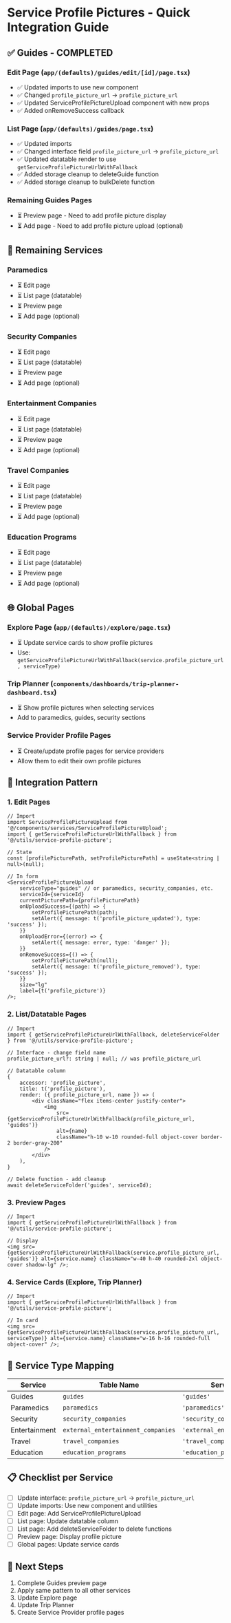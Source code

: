 # Service Profile Pictures - Quick Integration Guide

## ✅ Guides - COMPLETED

### Edit Page (`app/(defaults)/guides/edit/[id]/page.tsx`)

- ✅ Updated imports to use new component
- ✅ Changed `profile_picture_url` → `profile_picture_url`
- ✅ Updated ServiceProfilePictureUpload component with new props
- ✅ Added onRemoveSuccess callback

### List Page (`app/(defaults)/guides/page.tsx`)

- ✅ Updated imports
- ✅ Changed interface field `profile_picture_url` → `profile_picture_url`
- ✅ Updated datatable render to use `getServiceProfilePictureUrlWithFallback`
- ✅ Added storage cleanup to deleteGuide function
- ✅ Added storage cleanup to bulkDelete function

### Remaining Guides Pages

- ⏳ Preview page - Need to add profile picture display
- ⏳ Add page - Need to add profile picture upload (optional)

## 🔄 Remaining Services

### Paramedics

- ⏳ Edit page
- ⏳ List page (datatable)
- ⏳ Preview page
- ⏳ Add page (optional)

### Security Companies

- ⏳ Edit page
- ⏳ List page (datatable)
- ⏳ Preview page
- ⏳ Add page (optional)

### Entertainment Companies

- ⏳ Edit page
- ⏳ List page (datatable)
- ⏳ Preview page
- ⏳ Add page (optional)

### Travel Companies

- ⏳ Edit page
- ⏳ List page (datatable)
- ⏳ Preview page
- ⏳ Add page (optional)

### Education Programs

- ⏳ Edit page
- ⏳ List page (datatable)
- ⏳ Preview page
- ⏳ Add page (optional)

## 🌐 Global Pages

### Explore Page (`app/(defaults)/explore/page.tsx`)

- ⏳ Update service cards to show profile pictures
- Use: `getServiceProfilePictureUrlWithFallback(service.profile_picture_url, serviceType)`

### Trip Planner (`components/dashboards/trip-planner-dashboard.tsx`)

- ⏳ Show profile pictures when selecting services
- Add to paramedics, guides, security sections

### Service Provider Profile Pages

- ⏳ Create/update profile pages for service providers
- Allow them to edit their own profile pictures

## 📝 Integration Pattern

### 1. Edit Pages

```tsx
// Import
import ServiceProfilePictureUpload from '@/components/services/ServiceProfilePictureUpload';
import { getServiceProfilePictureUrlWithFallback } from '@/utils/service-profile-picture';

// State
const [profilePicturePath, setProfilePicturePath] = useState<string | null>(null);

// In form
<ServiceProfilePictureUpload
    serviceType="guides" // or paramedics, security_companies, etc.
    serviceId={serviceId}
    currentPicturePath={profilePicturePath}
    onUploadSuccess={(path) => {
        setProfilePicturePath(path);
        setAlert({ message: t('profile_picture_updated'), type: 'success' });
    }}
    onUploadError={(error) => {
        setAlert({ message: error, type: 'danger' });
    }}
    onRemoveSuccess={() => {
        setProfilePicturePath(null);
        setAlert({ message: t('profile_picture_removed'), type: 'success' });
    }}
    size="lg"
    label={t('profile_picture')}
/>;
```

### 2. List/Datatable Pages

```tsx
// Import
import { getServiceProfilePictureUrlWithFallback, deleteServiceFolder } from '@/utils/service-profile-picture';

// Interface - change field name
profile_picture_url?: string | null; // was profile_picture_url

// Datatable column
{
    accessor: 'profile_picture',
    title: t('profile_picture'),
    render: ({ profile_picture_url, name }) => (
        <div className="flex items-center justify-center">
            <img
                src={getServiceProfilePictureUrlWithFallback(profile_picture_url, 'guides')}
                alt={name}
                className="h-10 w-10 rounded-full object-cover border-2 border-gray-200"
            />
        </div>
    ),
}

// Delete function - add cleanup
await deleteServiceFolder('guides', serviceId);
```

### 3. Preview Pages

```tsx
// Import
import { getServiceProfilePictureUrlWithFallback } from '@/utils/service-profile-picture';

// Display
<img src={getServiceProfilePictureUrlWithFallback(service.profile_picture_url, 'guides')} alt={service.name} className="w-40 h-40 rounded-2xl object-cover shadow-lg" />;
```

### 4. Service Cards (Explore, Trip Planner)

```tsx
// Import
import { getServiceProfilePictureUrlWithFallback } from '@/utils/service-profile-picture';

// In card
<img src={getServiceProfilePictureUrlWithFallback(service.profile_picture_url, serviceType)} alt={service.name} className="w-16 h-16 rounded-full object-cover" />;
```

## 🎯 Service Type Mapping

| Service       | Table Name                         | ServiceType Enum                     |
| ------------- | ---------------------------------- | ------------------------------------ |
| Guides        | `guides`                           | `'guides'`                           |
| Paramedics    | `paramedics`                       | `'paramedics'`                       |
| Security      | `security_companies`               | `'security_companies'`               |
| Entertainment | `external_entertainment_companies` | `'external_entertainment_companies'` |
| Travel        | `travel_companies`                 | `'travel_companies'`                 |
| Education     | `education_programs`               | `'education_programs'`               |

## 📋 Checklist per Service

- [ ] Update interface: `profile_picture_url` → `profile_picture_url`
- [ ] Update imports: Use new component and utilities
- [ ] Edit page: Add ServiceProfilePictureUpload
- [ ] List page: Update datatable column
- [ ] List page: Add deleteServiceFolder to delete functions
- [ ] Preview page: Display profile picture
- [ ] Global pages: Update service cards

## 🚀 Next Steps

1. Complete Guides preview page
2. Apply same pattern to all other services
3. Update Explore page
4. Update Trip Planner
5. Create Service Provider profile pages

